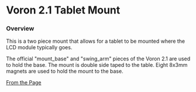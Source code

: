 # Voron 2.1 Tablet Mount

### Overview

This is a two piece mount that allows for a tablet to be mounted where the LCD module typically goes.  

The official "mount_base" and "swing_arm" pieces of the Voron 2.1 are used to hold the base.  The mount is 
double side taped to the table.  Eight 8x3mm magnets are used to hold the mount to the base.

[From the Page](https://github.com/VoronDesign/VoronUsers/tree/cd28e7d2971bcdda1140173d34639f4e0bb3d1cc/legacy_printers/printer_mods/Danowar/Tablet_Mount)